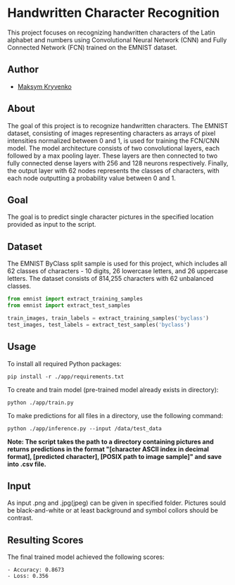 # Handwritten Character Recognition

This project focuses on recognizing handwritten characters of the Latin alphabet and numbers using Convolutional Neural Network (CNN) and Fully Connected Network (FCN) trained on the EMNIST dataset.

## Author
- [Maksym Kryvenko](https://www.linkedin.com/in/maksymkryvenko/)

## About
The goal of this project is to recognize handwritten characters. The EMNIST dataset, consisting of images representing characters as arrays of pixel intensities normalized between 0 and 1, is used for training the FCN/CNN model. The model architecture consists of two convolutional layers, each followed by a max pooling layer. These layers are then connected to two fully connected dense layers with 256 and 128 neurons respectively. Finally, the output layer with 62 nodes represents the classes of characters, with each node outputting a probability value between 0 and 1.

## Goal
The goal is to predict single character pictures in the specified location provided as input to the script.

## Dataset
The EMNIST ByClass split sample is used for this project, which includes all 62 classes of characters - 10 digits, 26 lowercase letters, and 26 uppercase letters. The dataset consists of 814,255 characters with 62 unbalanced classes.

```python
from emnist import extract_training_samples
from emnist import extract_test_samples

train_images, train_labels = extract_training_samples('byclass')
test_images, test_labels = extract_test_samples('byclass')
```

## Usage
To install all required Python packages:
```
pip install -r ./app/requirements.txt
```

To create and train model (pre-trained model already exists in directory):
```
python ./app/train.py
```

To make predictions for all files in a directory, use the following command:
```
python ./app/inference.py --input /data/test_data
```
**Note: The script takes the path to a directory containing pictures and returns predictions in the format "[character ASCII index in decimal format], [predicted character], [POSIX path to image sample]" and save into .csv file.**

## Input
As input .png and .jpg(jpeg) can be given in specified folder. Pictures sould be black-and-white or at least background and symbol collors should be contrast.

## Resulting Scores
The final trained model achieved the following scores:
```
- Accuracy: 0.8673
- Loss: 0.356
```

